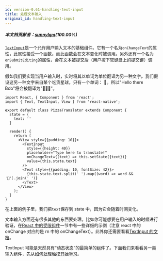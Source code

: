 ```yaml
---
id: version-0.61-handling-text-input
title: 处理文本输入
original_id: handling-text-input
---
```


##### 本文档贡献者：[sunnylqm](https://github.com/search?q=sunnylqm%40qq.com+in%3Aemail&type=Users)(100.00%)

[`TextInput`](textinput.md#content)是一个允许用户输入文本的基础组件。它有一个名为`onChangeText`的属性，此属性接受一个函数，而此函数会在文本变化时被调用。另外还有一个名为`onSubmitEditing`的属性，会在文本被提交后（用户按下软键盘上的提交键）调用。

假如我们要实现当用户输入时，实时将其以单词为单位翻译为另一种文字。我们假设这另一种文字来自某个吃货星球，只有一个单词： 🍕。所以"Hello there Bob"将会被翻译为"🍕🍕🍕"。

```ReactNativeWebPlayer
import React, { Component } from 'react';
import { Text, TextInput, View } from 'react-native';

export default class PizzaTranslator extends Component {
  state = {
    text: ''
  }

  render() {
    return (
      <View style={{padding: 10}}>
        <TextInput
          style={{height: 40}}
          placeholder="Type here to translate!"
          onChangeText={(text) => this.setState({text})}
          value={this.state.text}
        />
        <Text style={{padding: 10, fontSize: 42}}>
          {this.state.text.split(' ').map((word) => word && '🍕').join(' ')}
        </Text>
      </View>
    );
  }
}
```

在上面的例子里，我们把`text`保存到 state 中，因为它会随着时间变化。

文本输入方面还有很多其他的东西要处理。比如你可能想要在用户输入的时候进行验证，在[React 中的受限组件](https://doc.react-china.org/docs/forms.html#%E5%8F%97%E6%8E%A7%E7%BB%84%E4%BB%B6)一节中有一些详细的示例（注意 react 中的 onChange 对应的是 rn 中的 onChangeText）。此外你还需要看看[TextInput 的文档](textinput.md)。

TextInput 可能是天然具有“动态状态”的最简单的组件了。下面我们来看看另一类输入组件，先从[如何处理触摸开始学习](handling-touches.md)。

